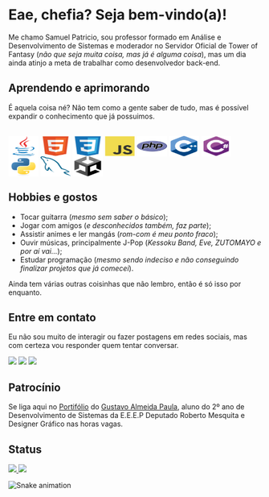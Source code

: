 # Eae, chefia? Seja bem-vindo(a)!
Me chamo Samuel Patricio, sou professor formado em Análise e Desenvolvimento de Sistemas e moderador no Servidor Oficial de Tower of Fantasy (*não que seja muita coisa, mas já é alguma coisa*), mas um dia ainda atinjo a meta de trabalhar como desenvolvedor back-end.

## Aprendendo e aprimorando
É aquela coisa né? Não tem como a gente saber de tudo, mas é possível expandir o conhecimento que já possuimos.
<div style="display: inline_block"><br>
  <img align="center" alt="Lala-Java" height="40" width="60" src="https://raw.githubusercontent.com/devicons/devicon/master/icons/java/java-original.svg">
  <img align="center" alt="Lala-HTML" height="40" width="60" src="https://raw.githubusercontent.com/devicons/devicon/master/icons/html5/html5-original.svg">
  <img align="center" alt="Lala-CSS" height="40" width="60" src="https://raw.githubusercontent.com/devicons/devicon/master/icons/css3/css3-original.svg">
  <img align="center" alt="Lala-Js" height="40" width="60" src="https://raw.githubusercontent.com/devicons/devicon/master/icons/javascript/javascript-original.svg">
  <img align="center" alt="Lala-PHP" height="40" width="60" src="https://raw.githubusercontent.com/devicons/devicon/master/icons/php/php-original.svg">
  <img align="center" alt="Lala-CPP" height="40" width="60" src="https://raw.githubusercontent.com/devicons/devicon/master/icons/cplusplus/cplusplus-original.svg">
  <img align="center" alt="Lala-CSh" height="40" width="60" src="https://raw.githubusercontent.com/devicons/devicon/master/icons/csharp/csharp-original.svg">
  <img align="center" alt="Lala-Py" height="40" width="60" src="https://raw.githubusercontent.com/devicons/devicon/master/icons/python/python-original.svg">
  <img align="center" alt="Lala-MySQL" height="40" width="60" src="https://raw.githubusercontent.com/devicons/devicon/master/icons/mysql/mysql-original.svg">
  <img align="center" alt="Lala-Unity" height="40" width="60" src="https://raw.githubusercontent.com/devicons/devicon/master/icons/unity/unity-original.svg">
</div>

## Hobbies e gostos
- Tocar guitarra (*mesmo sem saber o básico*);
- Jogar com amigos (*e desconhecidos também, faz parte*);
- Assistir animes e ler mangás (*rom-com é meu ponto fraco*);
- Ouvir músicas, principalmente J-Pop (*Kessoku Band, Eve, ZUTOMAYO e por aí vai...*);
- Estudar programação (*mesmo sendo indeciso e não conseguindo finalizar projetos que já comecei*).

Ainda tem várias outras coisinhas que não lembro, então é só isso por enquanto.

## Entre em contato
<!--O que tá comentado por aqui vai ser ativado no futuro. Por enquanto não incluirei o Discord porque meu perfil por lá é literalmente uma piada.-->
Eu não sou muito de interagir ou fazer postagens em redes sociais, mas com certeza vou responder quem tentar conversar.
<!--Seja pra conversar, tirar dúvidas, reclamar ou até mesmo chamar pra uma jogatina, é só chamar.-->
<div style="display:inline_block">
  <a href="https://www.instagram.com/sassan_dust/" target="_blank"><img src="https://img.shields.io/badge/-Instagram-%23E4405F?style=for-the-badge&logo=instagram&logoColor=white" target=" _blank"></a>
  <a href="mailto:samuelpatriciosantos311@gmail.com"><img src="https://img.shields.io/badge/-Gmail-%23333?style=for-the-badge&logo=gmail&logoColor=white" target="_blank"></a>
  <a href="https://www.linkedin.com/in/samuel-patricio-santos-754a47200/" target="_blank"><img src="https://img.shields.io/badge/-LinkedIn-%230077B5?style=for-the-badge&logo=linkedin&logoColor=white" target="_blank"></a>
  <!--<a href="https://discord.com/users/563871206269255680/" target="_blank"><img src="https://dcbadge.vercel.app/api/shield/563871206269255680?style=for-the-badge&theme=discord-inverted" target=" _blank"></a>-->
</div>
<!-- <img src="https://discordapp.com/api/guilds/932906923236401182/widget.png?style=banner2" alt="Discord Banner 1"/> -->

## Patrocínio 
Se liga aqui no <a href='https://gustavoalmeida.my.canva.site/ga' target='_blank'>Portifólio</a> do <a href='https://github.com/gustavoalmeidapaula' target='_blank'>Gustavo Almeida Paula</a>, aluno do 2º ano de Desenvolvimento de Sistemas da E.E.E.P Deputado Roberto Mesquita e Designer Gráfico nas horas vagas.

## Status
<div>
  <a href="https://github.com/SaruelDustiness/">
    <img height="150em" src="https://github-readme-stats.vercel.app/api?username=SaruelDustiness&show_icons=true&theme=vue-dark&include_all_commits=true&count_private=true"/>
    <img height="150em" src="https://github-readme-stats.vercel.app/api/top-langs/?username=SaruelDustiness&layout=compact&langs_count=7&theme=vue-dark"/>
  </a>
</div>

![Snake animation](https://github.com/SaruelDustiness/SaruelDustiness/blob/output/github-contribution-grid-snake.svg)
